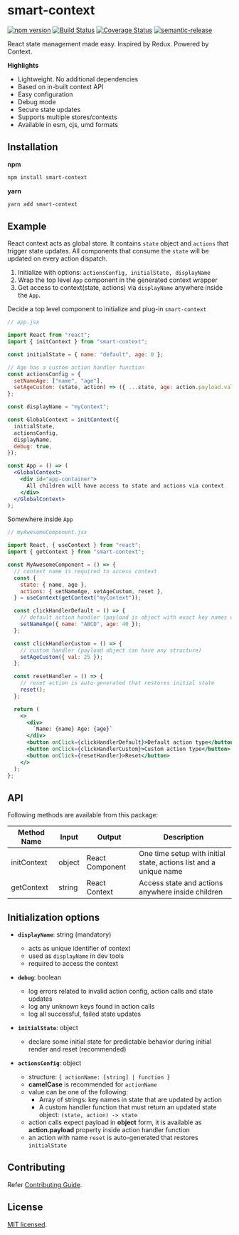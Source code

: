 # smart-context

[![npm version](https://badge.fury.io/js/smart-context.svg)](https://badge.fury.io/js/smart-context) [![Build Status](https://travis-ci.com/achaljain/smart-context.svg?branch=master)](https://travis-ci.com/achaljain/smart-context) [![Coverage Status](https://coveralls.io/repos/github/achaljain/smart-context/badge.svg?branch=master)](https://coveralls.io/github/achaljain/smart-context?branch=master) [![semantic-release](https://img.shields.io/badge/%20%20%F0%9F%93%A6%F0%9F%9A%80-semantic--release-e10079.svg)](https://github.com/semantic-release/semantic-release)

React state management made easy. Inspired by Redux. Powered by Context.

**Highlights**

- Lightweight. No additional dependencies
- Based on in-built context API
- Easy configuration
- Debug mode
- Secure state updates
- Supports multiple stores/contexts
- Available in esm, cjs, umd formats

## Installation

**npm**

```sh
npm install smart-context
```

**yarn**

```sh
yarn add smart-context
```

## Example

React context acts as global store. It contains `state` object and `actions` that trigger state updates. All components that consume the `state` will be updated on every action dispatch.

1. Initialize with options: `actionsConfig, initialState, displayName`
2. Wrap the top level `App` component in the generated context wrapper
3. Get access to context(state, actions) via `displayName` anywhere inside the `App`.

Decide a top level component to initialize and plug-in `smart-context`

```jsx
// app.jsx

import React from "react";
import { initContext } from "smart-context";

const initialState = { name: "default", age: 0 };

// Age has a custom action handler function
const actionsConfig = {
  setNameAge: ["name", "age"],
  setAgeCustom: (state, action) => ({ ...state, age: action.payload.val }),
};

const displayName = "myContext";

const GlobalContext = initContext({
  initialState,
  actionsConfig,
  displayName,
  debug: true,
});

const App = () => (
  <GlobalContext>
    <div id="app-container">
      All children will have access to state and actions via context
    </div>
  </GlobalContext>
);
```

Somewhere inside `App`

```jsx
// myAwesomeComponent.jsx

import React, { useContext } from "react";
import { getContext } from "smart-context";

const MyAwesomeComponent = () => {
  // context name is required to access context
  const {
    state: { name, age },
    actions: { setNameAge, setAgeCustom, reset },
  } = useContext(getContext("myContext"));

  const clickHandlerDefault = () => {
    // default action handler (payload is object with exact key names declared in config)
    setNameAge({ name: "ABCD", age: 40 });
  };

  const clickHandlerCustom = () => {
    // custom handler (payload object can have any structure)
    setAgeCustom({ val: 25 });
  };

  const resetHandler = () => {
    // reset action is auto-generated that restores initial state
    reset();
  };

  return (
    <>
      <div>
        `Name: {name} Age: {age}`
      </div>
      <button onClick={clickHandlerDefault}>Default action type</button>
      <button onClick={clickHandlerCustom}>Custom action type</button>
      <button onClick={resetHandler}>Reset</button>
    </>
  );
};
```

## API

Following methods are available from this package:

| Method Name | Input  | Output          | Description                                                       |
| ----------- | ------ | --------------- | ----------------------------------------------------------------- |
| initContext | object | React Component | One time setup with initial state, actions list and a unique name |
| getContext  | string | React Context   | Access state and actions anywhere inside children                 |

## Initialization options

- **`displayName`**: string (mandatory)

  - acts as unique identifier of context
  - used as `displayName` in dev tools
  - required to access the context

- **`debug`**: boolean

  - log errors related to invalid action config, action calls and state updates
  - log any unknown keys found in action calls
  - log all successful, failed state updates

- **`initialState`**: object

  - declare some initial state for predictable behavior during initial render and reset (recommended)

- **`actionsConfig`**: object
  - structure: `{ actionName: [string] | function }`
  - **camelCase** is recommended for `actionName`
  - value can be one of the following:
    - Array of strings: key names in state that are updated by action
    - A custom handler function that must return an updated state object: `(state, action) -> state`
  - action calls expect payload in **object** form, it is available as **action.payload** property inside action handler function
  - an action with name `reset` is auto-generated that restores `initialState`

## Contributing

Refer [Contributing Guide](./CONTRIBUTING.md).

## License

[MIT licensed](./LICENSE).
